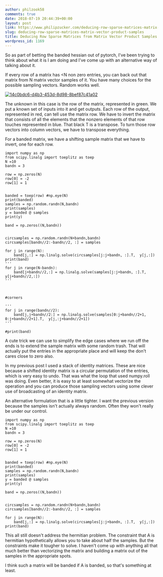 ```yaml
---
author: philzook58
comments: true
date: 2018-07-19 20:44:39+00:00
layout: post
link: https://www.philipzucker.com/deducing-row-sparse-matrices-matrix-vector-product-samples/
slug: deducing-row-sparse-matrices-matrix-vector-product-samples
title: Deducing Row Sparse Matrices from Matrix Vector Product Samples
wordpress_id: 1169
---
```


So as part of betting the banded hessian out of pytorch, I've been trying to think about what it is I am doing and I've come up with an alternative way of talking about it.

If every row of a matrix has <N non zero entries, you can back out that matrix from N matrix vector samples of it. You have many choices for the possible sampling vectors. Random works well.



[![14c0bdc6-d4b3-453d-8d98-8bef87c41a02](http://philzucker2.nfshost.com/wp-content/uploads/2018/07/14c0bdc6-d4b3-453d-8d98-8bef87c41a02.png)](http://philzucker2.nfshost.com/wp-content/uploads/2018/07/14c0bdc6-d4b3-453d-8d98-8bef87c41a02.png)

The unknown in this case is the row of the matrix, represented in green. We put a known set of inputs into it and get outputs. Each row of the output, represented in red, can tell use the matrix row. We have to invert the matrix that consists of all the elements that the nonzero elements of that row touches represented in blue. That black T is a transpose. To turn those row vectors into column vectors, we have to transpose everything.

For a banded matrix, we have a shifting sample matrix that we have to invert, one for each row.

    
    import numpy as np
    from scipy.linalg import toeplitz as toep
    N =10
    bandn = 3
    
    row = np.zeros(N)
    row[0] = -2
    row[1] = 1
    
    
    banded = toep(row) #np.eye(N)
    print(banded)
    samples = np.random.randn(N,bandn)
    print(samples)
    y = banded @ samples
    print(y)
    
    band = np.zeros((N,bandn))
    
    
    circsamples = np.random.randn(N+bandn,bandn)
    circsamples[bandn//2:-bandn//2, :] = samples
    
    for j in range(N):
    	band[j,:] = np.linalg.solve(circsamples[j:j+bandn, :].T,  y[j,:])
    print(band)
    '''
    for j in range(N-bandn):
    	band[j+bandn//2,:] = np.linalg.solve(samples[j:j+bandn, :].T,  y[j+bandn//2,:])
    '''
    
    
    
    #corners
    
    '''
    for j in range(bandn//2):
    	band[j,j+bandn//2:] = np.linalg.solve(samples[0:j+bandn//2+1, 0:j+bandn//2+1].T,  y[j,:j+bandn//2+1])
    '''
    
    #print(band)


A cute trick we can use to simplify the edge cases where we run off the ends is to extend the sample matrix with some random trash. That will actually put the entries in the appropriate place and will keep the don't cares close to zero also.

In my previous post I used a stack of identity matrices. These are nice because a shifted identity matrix is a circular permutation of the entries, which is very easy to undo. That was what the loop that used numpy.roll was doing. Even better, it is easy to at least somewhat vectorize the operation and you can produce those sampling vectors using some clever use of broadcasting of an identity matrix.

An alternative formulation that is a little tighter. I want the previous version because the samples isn't actually always random. Often they won't really be under our control.

    
    import numpy as np
    from scipy.linalg import toeplitz as toep
    N =10
    bandn = 3
    
    row = np.zeros(N)
    row[0] = -2
    row[1] = 1
    
    
    banded = toep(row) #np.eye(N)
    print(banded)
    samples = np.random.randn(N,bandn)
    print(samples)
    y = banded @ samples
    print(y)
    
    band = np.zeros((N,bandn))
    
    
    circsamples = np.random.randn(N+bandn,bandn)
    circsamples[bandn//2:-bandn//2, :] = samples
    
    for j in range(N):
    	band[j,:] = np.linalg.solve(circsamples[j:j+bandn, :].T,  y[j,:])
    print(band)




This all still doesn't address the hermitian problem. The constraint that A is hermitian hypothetically allows you to take about half the samples. But the constraints make it tougher to solve. I haven't come up with anything all that much better than vectorizing the matrix and building a matrix out of the samples in the appropriate spots.

I think such a matrix will be banded if A is banded, so that's something at least.






